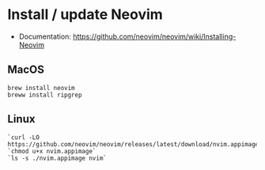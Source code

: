 # Install / update Neovim

- Documentation: https://github.com/neovim/neovim/wiki/Installing-Neovim

## MacOS

    brew install neovim
    breww install ripgrep

## Linux

    `curl -LO https://github.com/neovim/neovim/releases/latest/download/nvim.appimage`
    `chmod u+x nvim.appimage`
    `ls -s ./nvim.appimage nvim`

